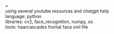 =<br>
using several youtube resources and chatgpt help
<br>
language: python
<br>
libraries: cv2, face_recognition, numpy, os
<br>
tools: haarcascades frontal face xml file
